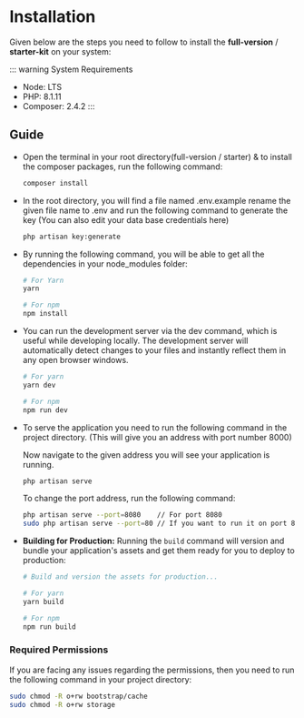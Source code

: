 # Installation

Given below are the steps you need to follow to install the **full-version** / **starter-kit** on your system:

::: warning System Requirements

- Node: LTS
- PHP: 8.1.11
- Composer: 2.4.2
:::

## Guide

- Open the terminal in your root directory(full-version / starter) & to install the composer packages, run the following command:

  ```sh
  composer install
  ```

- In the root directory, you will find a file named .env.example rename the given file name to .env and run the following command to generate the key (You can also edit your data base credentials here)

  ```sh
  php artisan key:generate
  ```

- By running the following command, you will be able to get all the dependencies in your node_modules folder:

  ```sh
  # For Yarn
  yarn

  # For npm
  npm install
  ```

- You can run the development server via the dev command, which is useful while developing locally. The development server will automatically detect changes to your files and instantly reflect them in any open browser windows.

  ```sh
  # For yarn
  yarn dev

  # For npm
  npm run dev
  ```

- To serve the application you need to run the following command in the project directory. (This will give you an address with port number 8000)

  Now navigate to the given address you will see your application is running.

  ```sh
  php artisan serve
  ```

  To change the port address, run the following command:

  ```sh
  php artisan serve --port=8080    // For port 8080
  sudo php artisan serve --port=80 // If you want to run it on port 80, you probably need to sudo.
  ```

- **Building for Production:** Running the `build` command will version and bundle your application's assets and get them ready for you to deploy to production:
  
  ```sh
  # Build and version the assets for production...

  # For yarn
  yarn build

  # For npm
  npm run build
  ```

### Required Permissions

If you are facing any issues regarding the permissions, then you need to run the following command in your project directory:

```sh
sudo chmod -R o+rw bootstrap/cache
sudo chmod -R o+rw storage
```
